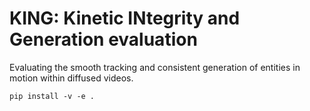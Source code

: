 # KING: Kinetic INtegrity and Generation evaluation
Evaluating the smooth tracking and consistent generation of entities in motion within diffused videos.

`pip install -v -e .`
